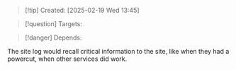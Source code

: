 
>[!tip] Created: [2025-02-19 Wed 13:45]

>[!question] Targets: 

>[!danger] Depends: 

The site log would recall critical information to the site, like when they had a powercut, when other services did work.